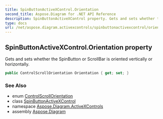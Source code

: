 ```yaml
---
title: SpinButtonActiveXControl.Orientation
second_title: Aspose.Diagram for .NET API Reference
description: SpinButtonActiveXControl property. Gets and sets whether the SpinButton or ScrollBar is oriented vertically or horizontally
type: docs
url: /net/aspose.diagram.activexcontrols/spinbuttonactivexcontrol/orientation/
---
```

## SpinButtonActiveXControl.Orientation property

Gets and sets whether the SpinButton or ScrollBar is oriented vertically or horizontally.

```csharp
public ControlScrollOrientation Orientation { get; set; }
```

### See Also

* enum [ControlScrollOrientation](../../controlscrollorientation/)
* class [SpinButtonActiveXControl](../)
* namespace [Aspose.Diagram.ActiveXControls](../../spinbuttonactivexcontrol/)
* assembly [Aspose.Diagram](../../../)


